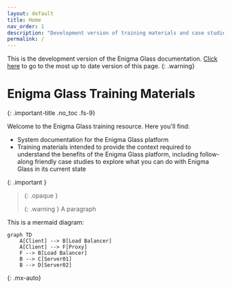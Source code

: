 ```yaml
---
layout: default
title: Home
nav_order: 1
description: "Development version of training materials and case studies for the Enigma Glass SIEM platform"
permalink: /
---
```

This is the development version of the Enigma Glass documentation. [Click here](https://enigmaglass-docs.github.io/enigmaglass/) to go to the most up to date version of this page.
{: .warning}

# Enigma Glass Training Materials
{: .important-title .no_toc .fs-9}

Welcome to the Enigma Glass training resource. Here you'll find:
 - System documentation for the Enigma Glass platform
 - Training materials intended to provide the context required to understand the benefits of the Enigma Glass platform, including follow-along friendly case studies to explore what you can do with Enigma Glass in its current state

 {: .important }
> {: .opaque }
> <div markdown="block">
> {: .warning }
> A paragraph
> </div>

This is a mermaid diagram:

```mermaid
graph TD
    A[Client] --> B[Load Balancer]
    A[Client] --> F[Proxy]
    F --> B[Load Balancer]
    B --> C[Server01]
    B --> D[Server02]
```
{: .mx-auto}